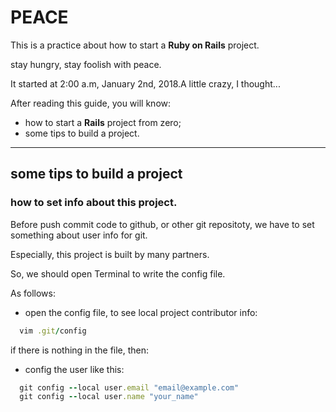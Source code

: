 PEACE
=================

This is a practice about how to start a **Ruby on Rails** project.

<p>stay hungry, stay foolish with peace.</p>
<p>It started at 2:00 a.m, January 2nd, 2018.A little crazy, I thought...</p>

After reading this guide, you will know:
- how to start a **Rails** project from zero;
- some tips to build a project.
----------------------------------------------------------------------------------




some tips to build a project
---------------------------------
### how to set info about this project.
Before push commit code to github, or other git repositoty, we have to set something about user info for git.

Especially, this project is built by many partners.

  So, we should open Terminal to write the config file.

  As follows:

  - open the config file, to see local project contributor info:

  ```ruby
    vim .git/config
  ```

  if there is nothing in the file, then:

  - config the user like this:

  ```ruby
    git config --local user.email "email@example.com"
    git config --local user.name "your_name"
  ```
